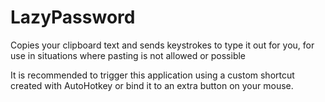 # LazyPassword
Copies your clipboard text and sends keystrokes to type it out for you, for use in situations where pasting is not allowed or possible

It is recommended to trigger this application using a custom shortcut created with AutoHotkey or bind it to an extra button on your mouse.

